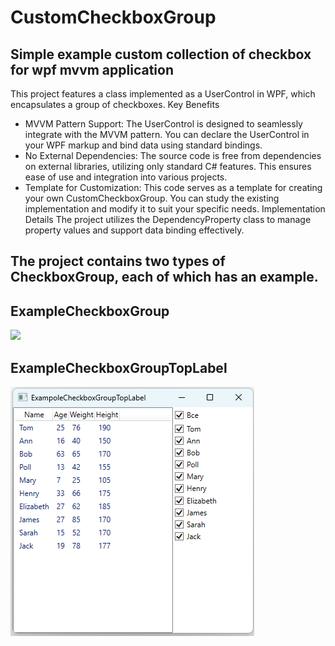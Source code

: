 # CustomCheckboxGroup
## Simple example custom collection of checkbox for wpf mvvm application
This project features a class implemented as a UserControl in WPF, which encapsulates a group of checkboxes.
Key Benefits
- MVVM Pattern Support: The UserControl is designed to seamlessly integrate with the MVVM pattern. You can declare the UserControl in your WPF markup and bind data using standard bindings.
- No External Dependencies: The source code is free from dependencies on external libraries, utilizing only standard C# features. This ensures ease of use and integration into various projects.
- Template for Customization: This code serves as a template for creating your own CustomCheckboxGroup. You can study the existing implementation and modify it to suit your specific needs.
Implementation Details
The project utilizes the DependencyProperty class to manage property values and support data binding effectively.

##  The project contains two types of CheckboxGroup, each of which has an example.
## ExampleCheckboxGroup
![](ExampleCheckboxGroup.png)

## ExampleCheckboxGroupTopLabel
![](ExampleCheckboxGroupTopLabel.png)

